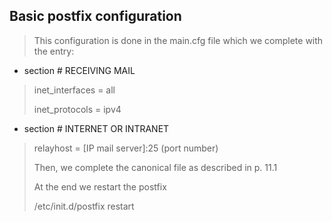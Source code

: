 Basic postfix configuration
---------------------------

> This configuration is done in the main.cfg file which we complete with
> the entry:

-   section \# RECEIVING MAIL

> inet\_interfaces = all
>
> inet\_protocols = ipv4

-   section \# INTERNET OR INTRANET

> relayhost = \[IP mail server\]:25 (port number)
>
> Then, we complete the canonical file as described in p. 11.1
>
> At the end we restart the postfix
>
> /etc/init.d/postfix restart
